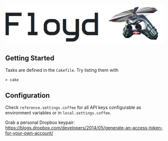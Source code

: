 ![Jet Force Gemini](docs/floyd.jpg)

## Getting Started

Tasks are defined in the `Cakefile`.  Try listing them with

    > cake

## Configuration

Check `reference.settings.coffee` for all API keys configurable as environment variables or in `local.settings.coffee`.

Grab a personal Dropbox keypair: https://blogs.dropbox.com/developers/2014/05/generate-an-access-token-for-your-own-account/
